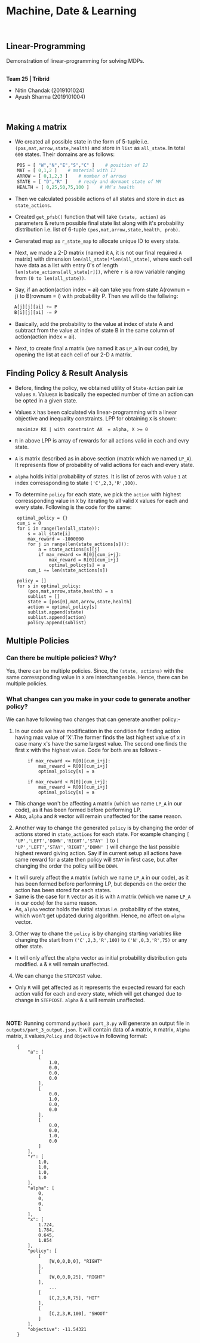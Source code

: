 # Machine, Date & Learning


<br>

## Linear-Programming
Demonstration of linear-programming for solving MDPs.


<br>
<b>Team 25 | Tribrid</b>

* Nitin Chandak (2019101024)
* Ayush Sharma (2019101004)

<br>


## Making `A` matrix

* We created all possible state in the form of 5-tuple i.e. `(pos,mat,arrow,state,health)` and store in `list` as `all_state`. In total `600` states. Their domains are as follows:
```python
    POS = [ "W","N","E","S","C" ]    # position of IJ
    MAT = [ 0,1,2 ]    # material with IJ
    ARROW = [ 0,1,2,3 ]    # number of arrows
    STATE = [ "D","R" ]    # ready and dormant state of MM
    HEALTH = [ 0,25,50,75,100 ]    # MM’s health
```

* Then we calculated possbile actions of all states and store in `dict` as `state_actions`.

* Created `get_pfsb()` function that will take `(state, action)` as parameters & return possible final state list along with it's probability distribution i.e. list of 6-tuple `(pos,mat,arrow,state,health, prob)`.

* Generated map as `r_state_map` to allocate unique ID to every state.

* Next, we made a 2-D matrix (named it `A`, it is not our final required `A` matrix) with dimension `len(all_state)*len(all_state)`, where each cell have data as a list with entry 0's of length `len(state_actions[all_state[r]])`, where `r` is a row variable ranging from `(0 to len(all_state))`.

* Say, if an action(action index = ai) can take you from state A(rownum = j) to B(rownum = i) with probability P. Then we will do the follwing:
 ```python
    A[j][j][ai] += P
    B[i][j][ai] -= P
```
* Basically, add the probability to the value at index of state A and subtract from the value at index of state B in the same column of action(action index = ai).

* Next, to create final `A` matrix (we named it as `LP_A` in our code), by opening the list at each cell of our 2-D `A` matrix.


## Finding Policy & Result Analysis

* Before, finding the policy, we obtained utility of `State-Action` pair i.e values `X`. Values`X` is basically the expected number of time an action can be opted in a given state.

* Values `X` has been calculated via linear-programming with a linear objective and inequality constraints. LPP for obtaining `X` is shown:
```
    maximize RX | with constraint AX  = alpha, X >= 0
```

* `R` in above LPP is array of rewards for all actions valid in each and evry state.

* `A` is matrix described as in above section (matrix which we named `LP_A`). It represents flow of probability of valid actions for each and every state.

* `alpha` holds initial probability of states. It is list of zeros with value  `1` at index corressponding to state `('C',2,3,'R',100)`.

* To determine `policy` for each state, we pick the `action` with highest corressponding value in `X` by iterating to all valid `X` values for each and every state. Following is the code for the same:
```python3
    optimal_policy = {}
    cum_i = 0
    for i in range(len(all_state)):
        s = all_state[i]
        max_reward = -1000000
        for j in range(len(state_actions[s])):
            a = state_actions[s][j]
            if max_reward <= R[0][cum_i+j]:
                max_reward = R[0][cum_i+j]
                optimal_policy[s] = a
        cum_i += len(state_actions[s])      

    policy = []
    for s in optimal_policy:
        (pos,mat,arrow,state,health) = s
        sublist = []
        state = [pos[0],mat,arrow,state,health]
        action = optimal_policy[s]
        sublist.append(state)
        sublist.append(action)
        policy.append(sublist)
```

## Multiple Policies

### Can there be multiple policies? Why?

Yes, there can be multiple policies. Since, the `(state, actions)` with the same corressponding value in `X` are interchangeable. Hence, there can be multiple policies.

### What changes can you make in your code to generate another policy?
We can have following two changes that can generate another policy:-

1. In our code we have modification in the condition for finding action having max value of 'X'.The former finds the last highest value of x in case many x's have the same largest value. The second one finds the first x with the highest value. Code for both are as follows:-
```python3
        if max_reward <= R[0][cum_i+j]:
            max_reward = R[0][cum_i+j]
            optimal_policy[s] = a
```

```python3
        if max_reward < R[0][cum_i+j]:
            max_reward = R[0][cum_i+j]
            optimal_policy[s] = a
```
* This change won't be affecting `A` matrix (which we name `LP_A` in our code), as it has been formed before performing LP.
* Also, `alpha` and `R` vector will remain unaffected for the same reason.

2. Another way to change the generated `policy` is by changing the order of actions stored in `state_actions` for each state. For example changing `[ 'UP','LEFT','DOWN','RIGHT','STAY' ]` to `[ 'UP','LEFT','STAY','RIGHT','DOWN' ]` will change the last possible highest reward giving action. Say if in current setup all actions have same reward for a state then policy will `STAY` in first case, but after changing the order the policy will be `DOWN`.


* It will surely affect the `A` matrix (which we name `LP_A` in our code), as it has been formed before performing LP, but depends on the order the action has been stored for each states.
* Same is the case for `R` vector as it is with `A` matrix (which we name `LP_A` in our code) for the same reason.
* As, `alpha` vector holds the initial status i.e. probability of the states, which won't get updated during algorithm. Hence, no affect on `alpha` vector.


3. Other way to chane the `policy` is by changing starting variables like changing the start from `('C',2,3,'R',100)` to `('N',0,3,'R',75)` or any other state.

* It will only affect the `alpha` vector as initial probability distribution gets modified. `A` & `R` will remain unaffected.

4. We can change the `STEPCOST` value.

* Only `R` will get affected as it represents the expected reward for each action valid for each and every state, which will get changed due to change in `STEPCOST`. `alpha` & `A` will remain unaffected.

<br>


**NOTE:** Running command `python3 part_3.py` will generate an output file in `outputs/part_3_output.json`. It will contain data of `A` matrix, `R` matrix, `Alpha` matrix, `X` values,`Policy` and `Objective` in following format:
```
    {
        "a": [
            [
                1.0, 
                0.0, 
                0.0, 
                0.0
            ],
            [
                0.0, 
                1.0, 
                0.0, 
                0.0
            ],
            [
                0.0, 
                0.0, 
                1.0, 
                0.0
            ]
        ],
        "r": [
            1.0, 
            1.0, 
            1.0, 
            1.0
        ],
        "alpha": [
            0, 
            0, 
            0, 
            1
        ],
        "x": [
            1.724, 
            1.784, 
            0.645, 
            1.854
        ],
        "policy": [
            [
                [W,0,0,D,0], "RIGHT"
            ],
            [
                [W,0,0,D,25], "RIGHT"
            ],
                ...
            [
                [C,2,3,R,75], "HIT"
            ],
            [
                [C,2,3,R,100], "SHOOT"
            ]
        ],
        "objective": -11.54321
    }
```